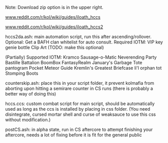 Note: Download zip option is in the upper right.

www.reddit.com/r/kol/wiki/guides/iloath_hccs

www.reddit.com/r/kol/wiki/guides/iloath_hccs2

hccs2da.ash: main automation script, run this after ascending/rollover. Optional: Get a BAFH clan whitelist for auto consult.
Required IOTM:
VIP key
genie bottle
Clip Art (TODO: make this optional)

(Partially) Supported IOTM:
Kramco Sausage-o-Matic
Neverending Party 
Bastille Battalion 
BoomBox 
FantasyRealm
January's Garbage Tote 
pantogram
Pocket Meteor Guide
Kremlin's Greatest Briefcase
li'l orphan tot
Stomping Boots

counterskip.ash: place this in your script folder, it prevent kolmafia from aborting upon hitting a semirare counter in CS runs (there is probably a better way of doing this)

hccs.ccs: custom combat script for main script, should be automatically used as long as the ccs is installed by placing in css folder.
(You need disintegrate, cursed mortar shell and curse of weaksauce to use this css without modification.)

postCS.ash: in alpha state, run in CS aftercore to attempt finishing your aftercore, needs a lot of fixing before it is fit for the general public